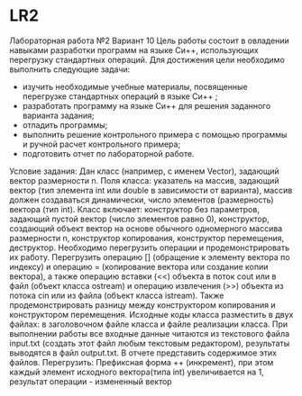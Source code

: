 # LR2
Лабораторная работа №2 Вариант 10
Цель работы состоит в овладении навыками разработки программ на языке Си++,
использующих перегрузку стандартных операций. Для достижения цели необходимо
выполнить следующие задачи:
- изучить необходимые учебные материалы, посвященные перегрузке стандартных
операций в языке Си++ ;
- разработать программу на языке Си++ для решения заданного варианта задания;
- отладить программы;
- выполнить решение контрольного примера с помощью программы и ручной
расчет контрольного примера;
- подготовить отчет по лабораторной работе.

Условие задания:
Дан класс (например, с именем Vector), задающий вектор размерности n. Поля
класса: указатель на массив, задающий вектор (тип элемента int или double в зависимости
от варианта), массив должен создаваться динамически, число элементов (размерность)
вектора (тип int). Класс включает: конструктор без параметров, задающий пустой вектор
(число элементов равно 0), конструктор, создающий объект вектор на основе обычного
одномерного массива размерности n, конструктор копирования, конструктор
перемещения, деструктор.
Необходимо перегрузить операции и продемонстрировать их работу. Перегрузить
операцию [] (обращение к элементу вектора по индексу) и операцию = (копирование
вектора или создание копии вектора), а также операцию вставки (<<) объекта в поток cout
или в файл (объект класса ostream) и операцию извлечения (>>) объекта из потока cin или
из файла (объект класса istream). Также продемонстрировать разницу между
конструктором копирования и конструктором перемещения. Исходные коды класса
разместить в двух файлах: в заголовочном файле класса и файле реализации класса.
При выполнении работы все входные данные читаются из текстового файла
input.txt (создать этот файл любым текстовым редактором), результаты выводятся в
файл output.txt. В отчете представить содержимое этих файлов.
Перегрузить: Префиксная форма ++ (инкремент), при этом
каждый элемент исходного вектора(типа int)
увеличивается на 1, результат операции -
измененный вектор
